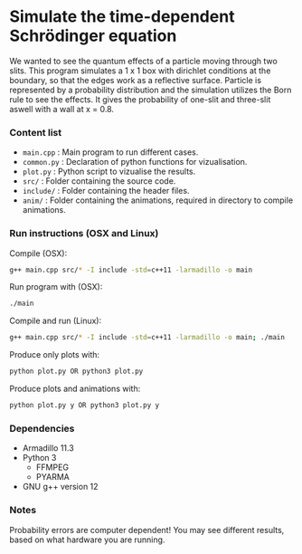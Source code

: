 # Simulate the time-dependent Schrödinger equation
We wanted to see the quantum effects of a particle moving through two slits. This program simulates a 1 x 1 box with dirichlet conditions at the boundary, so that the edges work as a reflective surface. Particle is represented by a probability distribution and the simulation utilizes the Born rule to see the effects. It gives the probability of one-slit and three-slit aswell with a wall at x = 0.8.

### Content list
- `main.cpp` : Main program to run different cases.
- `common.py` : Declaration of python functions for vizualisation.
- `plot.py` : Python script to vizualise the results.
- `src/` : Folder containing the source code.
- `include/` : Folder containing the header files.
- `anim/` : Folder containing the animations, required in directory to compile animations.

### Run instructions (OSX and Linux)
Compile (OSX):
```sh
g++ main.cpp src/* -I include -std=c++11 -larmadillo -o main
```
Run program with (OSX):
```sh
./main
```

Compile and run (Linux):
```sh
g++ main.cpp src/* -I include -std=c++11 -larmadillo -o main; ./main
```

Produce only plots with:
```sh
python plot.py OR python3 plot.py
```

Produce plots and animations with:
```sh
python plot.py y OR python3 plot.py y
```

### Dependencies
- Armadillo 11.3
- Python 3
  - FFMPEG
  - PYARMA
- GNU g++ version 12

### Notes
Probability errors are computer dependent! You may see different results, based on what hardware you are running.
